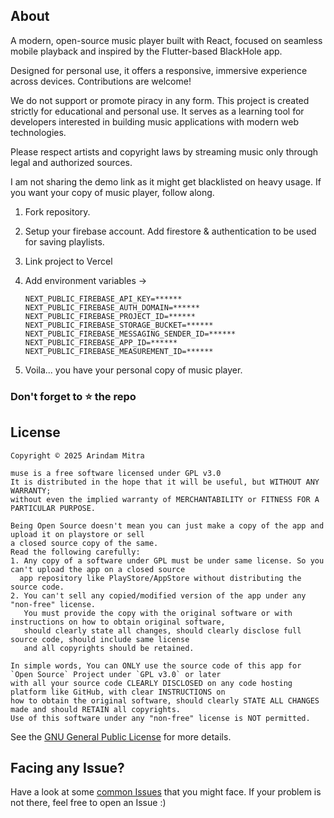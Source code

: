 ## About
A modern, open-source music player built with React, focused on seamless mobile playback and inspired by the Flutter-based BlackHole app.

Designed for personal use, it offers a responsive, immersive experience across devices. Contributions are welcome!

We do not support or promote piracy in any form. This project is created strictly for educational and personal use. It serves as a learning tool for developers interested in building music applications with modern web technologies.

Please respect artists and copyright laws by streaming music only through legal and authorized sources.

I am not sharing the demo link as it might get blacklisted on heavy usage. If you want your copy of music player, follow along.

 1. Fork repository.
 2. Setup your firebase account. Add firestore & authentication to be used for saving playlists.
 3. Link project to Vercel
 4. Add environment variables ->
	
		NEXT_PUBLIC_FIREBASE_API_KEY=******
    	NEXT_PUBLIC_FIREBASE_AUTH_DOMAIN=******
    	NEXT_PUBLIC_FIREBASE_PROJECT_ID=******
    	NEXT_PUBLIC_FIREBASE_STORAGE_BUCKET=******
    	NEXT_PUBLIC_FIREBASE_MESSAGING_SENDER_ID=******
    	NEXT_PUBLIC_FIREBASE_APP_ID=******
    	NEXT_PUBLIC_FIREBASE_MEASUREMENT_ID=******
5. Voila... you have your personal copy of music player.

### Don't forget to ⭐ the repo


## License

```
Copyright © 2025 Arindam Mitra

muse is a free software licensed under GPL v3.0
It is distributed in the hope that it will be useful, but WITHOUT ANY WARRANTY;
without even the implied warranty of MERCHANTABILITY or FITNESS FOR A PARTICULAR PURPOSE.

```

```
Being Open Source doesn't mean you can just make a copy of the app and upload it on playstore or sell
a closed source copy of the same.
Read the following carefully:
1. Any copy of a software under GPL must be under same license. So you can't upload the app on a closed source
  app repository like PlayStore/AppStore without distributing the source code.
2. You can't sell any copied/modified version of the app under any "non-free" license.
   You must provide the copy with the original software or with instructions on how to obtain original software,
   should clearly state all changes, should clearly disclose full source code, should include same license
   and all copyrights should be retained.

In simple words, You can ONLY use the source code of this app for `Open Source` Project under `GPL v3.0` or later
with all your source code CLEARLY DISCLOSED on any code hosting platform like GitHub, with clear INSTRUCTIONS on
how to obtain the original software, should clearly STATE ALL CHANGES made and should RETAIN all copyrights.
Use of this software under any "non-free" license is NOT permitted.

```

See the  [GNU General Public License](https://github.com/arindammitra06/muse/LICENSE)  for more details.


## Facing any Issue?

Have a look at some  [common Issues](https://github.com/arindammitra06/muse/issues)  that you might face. If your problem is not there, feel free to open an Issue :)
